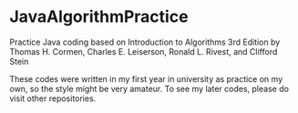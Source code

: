 # JavaAlgorithmPractice

Practice Java coding based on Introduction to Algorithms 3rd Edition by Thomas H. Cormen, Charles E. Leiserson, Ronald L. Rivest, and Clifford Stein

These codes were written in my first year in university as practice on my own, so the style might be very amateur. To see my later codes, please do visit other repositories.
